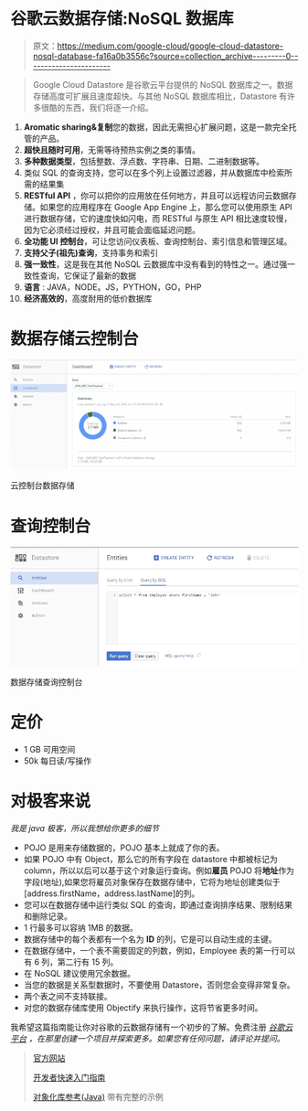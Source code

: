 # 谷歌云数据存储:NoSQL 数据库

> 原文：<https://medium.com/google-cloud/google-cloud-datastore-nosql-database-fa16a0b3556c?source=collection_archive---------0----------------------->

> Google Cloud Datastore 是谷歌云平台提供的 NoSQL 数据库之一。数据存储高度可扩展且速度超快。与其他 NoSQL 数据库相比，Datastore 有许多很酷的东西，我们将逐一介绍。

1.  **Aromatic sharing&复制**您的数据，因此无需担心扩展问题，这是一款完全托管的产品。
2.  **超快且随时可用**，无需等待预热实例之类的事情。
3.  **多种数据类型**，包括整数、浮点数、字符串、日期、二进制数据等。
4.  类似 SQL 的查询支持，您可以在多个列上设置过滤器，并从数据库中检索所需的结果集
5.  **RESTful API** ，你可以把你的应用放在任何地方，并且可以远程访问云数据存储。如果您的应用程序在 Google App Engine 上，那么您可以使用原生 API 进行数据存储，它的速度快如闪电，而 RESTful 与原生 API 相比速度较慢，因为它必须经过授权，并且可能会面临延迟问题。
6.  **全功能 UI 控制台**，可让您访问仪表板、查询控制台、索引信息和管理区域。
7.  **支持父子(祖先)查询**，支持事务和索引
8.  **强一致性**，这是我在其他 NoSQL 云数据库中没有看到的特性之一。通过强一致性查询，它保证了最新的数据
9.  **语言** : JAVA，NODE。JS，PYTHON，GO，PHP
10.  **经济高效的**，高度耐用的低价数据库

# 数据存储云控制台

![](img/2b43e50595e5df8106df686f3d9deef6.png)

云控制台数据存储

# 查询控制台

![](img/e4d1804b4297c108b6c7c45e1c5af260.png)

数据存储查询控制台

# **定价**

*   1 GB 可用空间
*   50k 每日读/写操作

# 对极客来说

*我是 java 极客，所以我想给你更多的细节*

*   POJO 是用来存储数据的，POJO 基本上就成了你的表。
*   如果 POJO 中有 Object，那么它的所有字段在 datastore 中都被标记为 column，所以以后可以基于这个对象运行查询。例如**雇员** POJO 将**地址**作为字段(地址),如果您将雇员对象保存在数据存储中，它将为地址创建类似于[address.firstName，address.lastName]的列。
*   您可以在数据存储中运行类似 SQL 的查询，即通过查询排序结果、限制结果和删除记录。
*   1 行最多可以容纳 1MB 的数据。
*   数据存储中的每个表都有一个名为 **ID** 的列，它是可以自动生成的主键。
*   在数据存储中，一个表不需要固定的列数，例如，Employee 表的第一行可以有 6 列，第二行有 15 列。
*   在 NoSQL 建议使用冗余数据。
*   当您的数据是关系型数据时，不要使用 Datastore，否则您会变得非常复杂。
*   两个表之间不支持联接。
*   对您的数据存储库使用 Objectify 来执行操作，这将节省更多时间。

我希望这篇指南能让你对谷歌的云数据存储有一个初步的了解。免费注册 [*谷歌云平台*](https://cloud.google.com/) *，在那里创建一个项目并探索更多。如果您有任何问题，请评论并提问。*

> [官方网站](https://cloud.google.com/datastore/)
> 
> [开发者快速入门指南](https://cloud.google.com/datastore/docs/quickstart)
> 
> [对象化库参考(Java)](https://github.com/objectify/objectify) 带有完整的示例